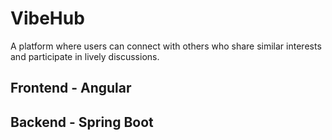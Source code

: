 # VibeHub
A platform where users can connect with others who share similar interests and participate in lively discussions.


## Frontend - Angular
## Backend - Spring Boot

